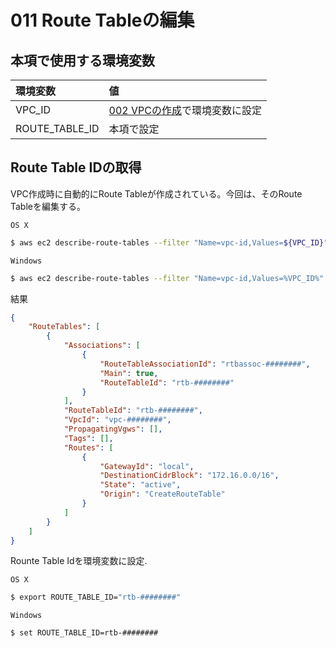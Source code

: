 # 011 Route Tableの編集

## 本項で使用する環境変数

|環境変数|値|
|:--|:--|
|VPC_ID|[002 VPCの作成](/vpc/002_create_vpc.md)で環境変数に設定|
|ROUTE_TABLE_ID|本項で設定|

## Route Table IDの取得

VPC作成時に自動的にRoute Tableが作成されている。今回は、そのRoute Tableを編集する。

`OS X`

```bash
$ aws ec2 describe-route-tables --filter "Name=vpc-id,Values=${VPC_ID}"
```

`Windows`

```bash
$ aws ec2 describe-route-tables --filter "Name=vpc-id,Values=%VPC_ID%"
```

結果

```json
{
    "RouteTables": [
        {
            "Associations": [
                {
                    "RouteTableAssociationId": "rtbassoc-########", 
                    "Main": true, 
                    "RouteTableId": "rtb-########"
                }
            ], 
            "RouteTableId": "rtb-########", 
            "VpcId": "vpc-########", 
            "PropagatingVgws": [], 
            "Tags": [], 
            "Routes": [
                {
                    "GatewayId": "local", 
                    "DestinationCidrBlock": "172.16.0.0/16", 
                    "State": "active", 
                    "Origin": "CreateRouteTable"
                }
            ]
        }
    ]
}
```

Rounte Table Idを環境変数に設定.

`OS X`

```bash
$ export ROUTE_TABLE_ID="rtb-########"
```

`Windows`

```bash
$ set ROUTE_TABLE_ID=rtb-########
```